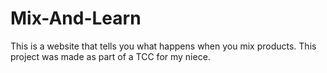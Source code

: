 # Mix-And-Learn
This is a website that tells you what happens when you mix products. This project was made as part of a TCC for my niece.
